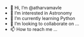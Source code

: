 - 👋 Hi, I’m @atharvamavle
- 👀 I’m interested in Astronomy
- 🌱 I’m currently learning Python
- 💞️ I’m looking to collaborate on ...
- 📫 How to reach me ...

<!---
atharvamavle/atharvamavle is a ✨ special ✨ repository because its `README.md` (this file) appears on your GitHub profile.
You can click the Preview link to take a look at your changes.
--->
